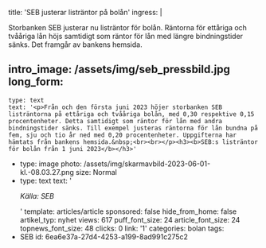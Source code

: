 title: 'SEB justerar listräntor på bolån'
ingress: |
  <p>Storbanken SEB justerar nu listräntor för bolån. Räntorna för ettåriga och tvååriga lån höjs samtidigt som räntor för lån med längre bindningstider sänks. Det framgår av bankens hemsida.
  </p>
  
intro_image: /assets/img/seb_pressbild.jpg
long_form:
  -
    type: text
    text: '<p>Från och den första juni 2023 höjer storbanken SEB listräntorna på ettåriga och tvååriga bolån, med 0,30 respektive 0,15 procentenheter. Detta samtidigt som räntor för lån med andra bindningstider sänks. Till exempel justeras räntorna för lån bundna på fem, sju och tio år ned med 0,20 procentenheter. Uppgifterna har hämtats från bankens hemsida.&nbsp;<br><br></p><h3><b>SEB:s listräntor för bolån från 1 juni 2023</b></h3>'
  -
    type: image
    photo: /assets/img/skarmavbild-2023-06-01-kl.-08.03.27.png
    size: Normal
  -
    type: text
    text: '<p><i>Källa: SEB</i></p>'
template: articles/article
sponsored: false
hide_from_home: false
artikel_typ: nyhet
views: 617
puff_font_size: 24
article_font_size: 24
topnews_font_size: 48
clicks: 0
link: '1'
categories: bolan
tags:
  - SEB
id: 6ea6e37a-27d4-4253-a199-8ad991c275c2
